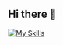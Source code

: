 ## Hi there 👋
[![My Skills](https://skillicons.dev/icons?i=html,css,js,bootstrap,tailwind,react,git,github,vscode)](https://skillicons.dev)

<!--
**Y0USEFsobhy/Y0USEFsobhy** is a ✨ _special_ ✨ repository because its `README.md` (this file) appears on your GitHub profile.

Here are some ideas to get you started:

- 🔭 I’m currently working on ...
- 🌱 I’m currently learning ...
- 👯 I’m looking to collaborate on ...
- 🤔 I’m looking for help with ...
- 💬 Ask me about ...
- 📫 How to reach me: ...
- 😄 Pronouns: ...
- ⚡ Fun fact: ...
-->
